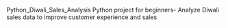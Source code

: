 Python_Diwali_Sales_Analysis
Python project for beginners- Analyze Diwali sales data to improve customer experience and sales
